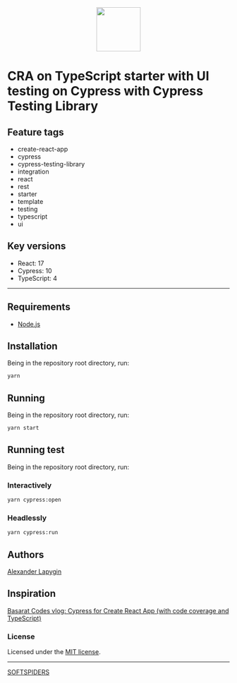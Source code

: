 <div align="center">
    <a href="https://github.com/softspiders/softspiders">
      <img src="https://avatars.githubusercontent.com/u/47006425?v=4"width="100" height="100"/>
    </a>
</div>

# CRA on TypeScript starter with UI testing on Cypress with Cypress Testing Library

## Feature tags

- create-react-app
- cypress
- cypress-testing-library
- integration
- react
- rest
- starter
- template
- testing
- typescript
- ui

## Key versions

- React: 17
- Cypress: 10
- TypeScript: 4

---

## Requirements

* [Node.js](https://nodejs.org/en/download/package-manager/)

## Installation

Being in the repository root directory, run:

```sh
yarn
```

## Running

Being in the repository root directory, run:

```sh
yarn start
```

## Running test

Being in the repository root directory, run:

### Interactively

```sh
yarn cypress:open
```
### Headlessly

```sh
yarn cypress:run
```

## Authors

[Alexander Lapygin](https://github.com/AlexanderLapygin)

## Inspiration

[Basarat Codes vlog: Cypress for Create React App (with code coverage and TypeScript)](https://www.youtube.com/watch?v=Dsgegf15ccA)

### License

Licensed under the [MIT license](./LICENSE).

---

[SOFTSPIDERS](https://github.com/softspiders/softspiders)
